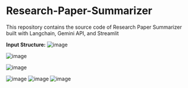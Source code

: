 # Research-Paper-Summarizer
This repository contains the source code of Research Paper Summarizer built with Langchain, Gemini API, and Streamlit

**Input Structure:**
![image](https://github.com/user-attachments/assets/830335c1-a498-4330-af5b-81ba1febcc23)

![image](https://github.com/user-attachments/assets/6fdbde56-cbdd-48a3-b6c4-fa5bd53b7948)

![image](https://github.com/user-attachments/assets/81fe9df7-5b7d-4c3b-b5d5-c6d051fb70fc)

![image](https://github.com/user-attachments/assets/4eaba085-b0a1-4ad0-b50a-cc3255e7a503)
![image](https://github.com/user-attachments/assets/df9df65b-c316-44a3-b369-899df8fcd87e)
![image](https://github.com/user-attachments/assets/43248ef4-7c00-455f-b354-fa553c9dff57)





